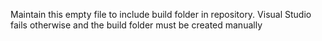 Maintain this empty file to include build folder in repository.
Visual Studio fails otherwise and the build folder must be created manually
